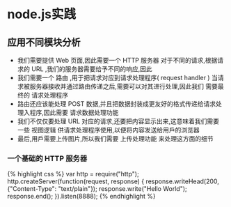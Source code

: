# node.js实践

## 应用不同模块分析
* 我们需要提供 Web ⻚面,因此需要一个 HTTP 服务器
对于不同的请求,根据请求的 URL ,我们的服务器需要给予不同的响应,因此
* 我们需要一个 路由 ,用于把请求对应到请求处理程序( request handler )
当请求被服务器接收并通过路由传递之后,需要可以对其进行处理,因此我们
需要最终的 请求处理程序
* 路由还应该能处理 POST 数据,并且把数据封装成更友好的格式传递给请求处
理入程序,因此需要 请求数据处理功能
* 我们不仅仅要处理 URL 对应的请求,还要把内容显示出来,这意味着我们需要
一些 视图逻辑 供请求处理程序使用,以便将内容发送给用戶的浏览器
* 最后,用戶需要上传图片,所以我们需要 上传处理功能 来处理这方面的细节

### 一个基础的 HTTP 服务器
{% highlight css %}
var http = require("http");
http.createServer(function(request, response) {
  response.writeHead(200, {"Content-Type": "text/plain"});
  response.write("Hello World");
  response.end();
}).listen(8888);
{% endhighlight %}